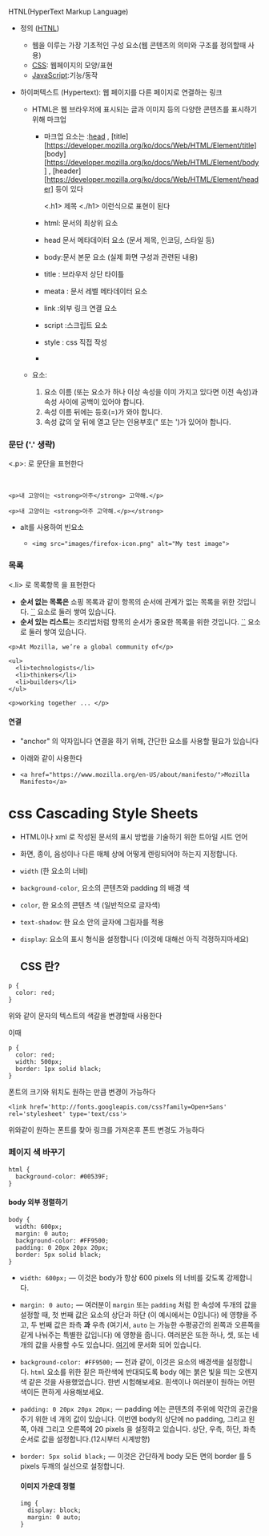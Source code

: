 HTNL(HyperText Markup Language)

- 정의 ([HTNL](https://developer.mozilla.org/ko/docs/Web/HTML))

  - 웹을 이루는 가장 기초적인 구성 요소(웹 콘텐츠의 의미와 구조를 정의할때 사용)
  - [CSS](https://developer.mozilla.org/ko/docs/Web/CSS): 웹페이지의 모양/표현
  - [JavaScript](https://developer.mozilla.org/ko/docs/Web/JavaScript):기능/동작

- 하이퍼텍스트 (Hypertext): 웹 페이지를 다른 페이지로 연결하는 링크 

  - HTML은 웹 브라우저에 표시되는 글과 이미지 등의 다양한 콘텐츠를 표시하기 위해 마크업

    - 마크업 요소는 :[head](https://developer.mozilla.org/ko/docs/Web/HTML/Element/head) , [title][https://developer.mozilla.org/ko/docs/Web/HTML/Element/title] [body][https://developer.mozilla.org/ko/docs/Web/HTML/Element/body] , [header][https://developer.mozilla.org/ko/docs/Web/HTML/Element/header] 등이 있다

      <.h1> 제목 <./h1> 이런식으로 표현이 된다

    - html: 문서의 최상위 요소

    - head 문서 메타데이터 요소 (문서 제목, 인코딩, 스타일 등)

    - body:문서 본문 요소 (실제 화면 구성과 관련된 내용)  

    - title : 브라우저 상단 타이틀

    - meata : 문서 레벨 메타데이터 요소

    - link :외부 링크 연결 요소

    - script :스크립트 요소

    - style : css 직접 작성

    - 

  - 요소:
    1. 요소 이름 (또는 요소가 하나 이상 속성을 이미 가지고 있다면 이전 속성)과 속성 사이에 공백이 있어야 합니다.
    2. 속성 이름 뒤에는 등호(=)가 와야 합니다.
    3. 속성 값의 앞 뒤에 열고 닫는 인용부호(" 또는 ')가 있어야 합니다.

### 문단 ('.'  생략)

<.p>:  로 문단을 표현한다

​    

```
<p>내 고양이는 <strong>아주</strong> 고약해.</p>
```

```
<p>내 고양이는 <strong>아주 고약해.</p></strong>
```

 - alt를 사용하여  빈요소

   - ```
     <img src="images/firefox-icon.png" alt="My test image">
     
     ```

### 목록

<.li> 로 목록항목 을 표현한다 

- **순서 없는 목록은** 쇼핑 목록과 같이 항목의 순서에 관계가 없는 목록을 위한 것입니다. [``](https://developer.mozilla.org/ko/docs/Web/HTML/Element/ul) 요소로 둘러 쌓여 있습니다.
- **순서 있는 리스트**는 조리법처럼 항목의 순서가 중요한 목록을 위한 것입니다. [``](https://developer.mozilla.org/ko/docs/Web/HTML/Element/ol) 요소로 둘러 쌓여 있습니다.

```
<p>At Mozilla, we’re a global community of</p>

<ul>
  <li>technologists</li>
  <li>thinkers</li>
  <li>builders</li>
</ul>

<p>working together ... </p>
```

#### 연결

- "anchor" 의 약자입니다 연결을 하기 위해, 간단한 요소를 사용할 필요가 있습니다

- 아래와 같이 사용한다

- ```
  <a href="https://www.mozilla.org/en-US/about/manifesto/">Mozilla Manifesto</a>
  ```

# css Cascading Style Sheets

- HTML이나 xml 로 작성된 문서의 표시 방법을 기술하기 위한 트아일 시트 언어

- 화면, 종이, 음성이나 다른 매체 상에 어떻게 렌링되어야 하는지 지정합니다.

- `width` (한 요소의 너비)

- `background-color`, 요소의 콘텐츠와 padding 의 배경 색

- `color`, 한 요소의 콘텐츠 색 (일반적으로 글자색)

- `text-shadow`: 한 요소 안의 글자에 그림자를 적용

- `display`: 요소의 표시 형식을 설정합니다 (이것에 대해선 아직 걱정하지마세요)

  ## CSS 란?

```
p {
  color: red;
}
```

위와 같이 문자의 텍스트의 색갈을 변경할때 사용한다

이때 

```
p {
  color: red;
  width: 500px;
  border: 1px solid black;
}
```

폰트의 크기와 위치도 원하는 만큼 변경이 가능하다

```
<link href='http://fonts.googleapis.com/css?family=Open+Sans' rel='stylesheet' type='text/css'>
```

위와같이 원하는 폰트를 찾아 링크를 가져온후 폰트 변경도 가능하다

### 페이지 색 바꾸기

```
html {
  background-color: #00539F;
}
```

#### body 외부 정렬하기

```
body {
  width: 600px;
  margin: 0 auto;
  background-color: #FF9500;
  padding: 0 20px 20px 20px;
  border: 5px solid black;
}
```

- `width: 600px;` — 이것은 body가 항상 600 pixels 의 너비를 갖도록 강제합니다.

- `margin: 0 auto;` — 여러분이 `margin` 또는 `padding` 처럼 한 속성에 두개의 값을 설정할 때, 첫 번째 값은 요소의 상단과 하단 (이 예시에서는 0입니다) 에 영향을 주고, 두 번째 값은 좌측 **과** 우측 (여기서, `auto` 는 가능한 수평공간의 왼쪽과 오른쪽을 같게 나눠주는 특별한 값입니다) 에 영향을 줍니다. 여러분은 또한 하나, 셋, 또는 네개의 값을 사용할 수도 있습니다. [여기](https://developer.mozilla.org/ko/docs/Web/CSS/margin#values)에 문서화 되어 있습니다.

- `background-color: #FF9500;` — 전과 같이, 이것은 요소의 배경색을 설정합니다. `html` 요소를 위한 짙은 파란색에 반대되도록 body 에는 붉은 빛을 띄는 오렌지색 같은 것을 사용했었습니다. 한번 시험해보세요. 흰색이나 여러분이 원하는 어떤 색이든 편하게 사용해보세요.

- `padding: 0 20px 20px 20px;` — padding 에는 콘텐츠의 주위에 약간의 공간을 주기 위한 네 개의 값이 있습니다. 이번엔 body의 상단에 no padding, 그리고 왼쪽, 아래 그리고 오른쪽에 20 pixels 을 설정하고 있습니다. 상단, 우측, 하단, 좌측 순서로 값을 설정합니다.(12시부터 시계방향)

- `border: 5px solid black;` — 이것은 간단하게 body 모든 면의 border 를 5 pixels 두깨의 실선으로 설정합니다.

  #### 이미지 가운데 정렬

  ```
  img {
    display: block;
    margin: 0 auto;
  }
  ```